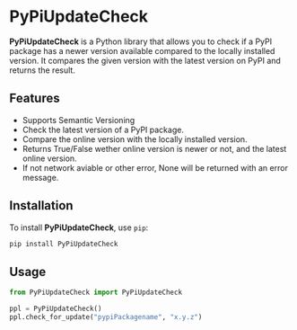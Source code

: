 # PyPiUpdateCheck

**PyPiUpdateCheck** is a Python library that allows you to check if a PyPI package has a newer version available compared to the locally installed version. It compares the given version with the latest version on PyPI and returns the result.

## Features
- Supports Semantic Versioning
- Check the latest version of a PyPI package.
- Compare the online version with the locally installed version.
- Returns True/False wether online version is newer or not, and the latest online version.
- If not network aviable or other error, None will be returned with an error message.

## Installation

To install **PyPiUpdateCheck**, use `pip`:

```bash
pip install PyPiUpdateCheck
```

## Usage
```python
from PyPiUpdateCheck import PyPiUpdateCheck

ppl = PyPiUpdateCheck()
ppl.check_for_update("pypiPackagename", "x.y.z")
```
